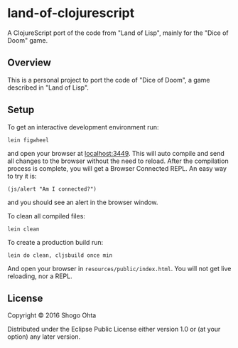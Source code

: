 # land-of-clojurescript

A ClojureScript port of the code from "Land of Lisp", mainly for the "Dice of Doom" game.

## Overview

This is a personal project to port the code of "Dice of Doom", a game described in "Land of Lisp".

## Setup

To get an interactive development environment run:

    lein figwheel

and open your browser at [localhost:3449](http://localhost:3449/).
This will auto compile and send all changes to the browser without the
need to reload. After the compilation process is complete, you will
get a Browser Connected REPL. An easy way to try it is:

    (js/alert "Am I connected?")

and you should see an alert in the browser window.

To clean all compiled files:

    lein clean

To create a production build run:

    lein do clean, cljsbuild once min

And open your browser in `resources/public/index.html`. You will not
get live reloading, nor a REPL. 

## License

Copyright © 2016 Shogo Ohta

Distributed under the Eclipse Public License either version 1.0 or (at your option) any later version.
